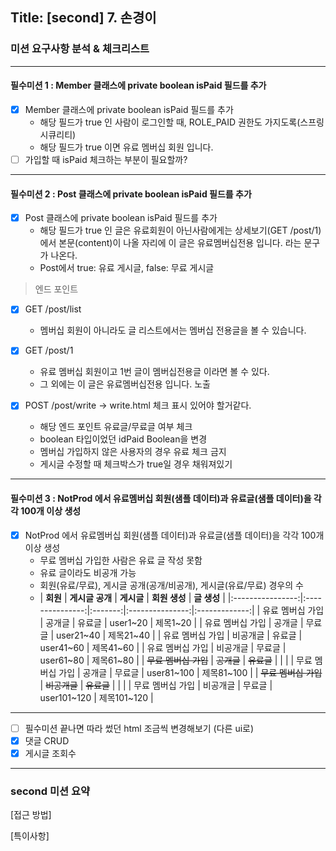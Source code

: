 ## Title: [second] 7. 손경이

### 미션 요구사항 분석 & 체크리스트

***

#### 필수미션 1 : Member 클래스에 private boolean isPaid 필드를 추가

- [X] Member 클래스에 private boolean isPaid 필드를 추가
    - 해당 필드가 true 인 사람이 로그인할 때, ROLE_PAID 권한도 가지도록(스프링 시큐리티)
    - 해당 필드가 true 이면 유료 멤버십 회원 입니다.
- [ ] 가입할 때 isPaid 체크하는 부분이 필요할까?

***

#### 필수미션 2 : Post 클래스에 private boolean isPaid 필드를 추가

- [X] Post 클래스에 private boolean isPaid 필드를 추가
    - 해당 필드가 true 인 글은 유료회원이 아닌사람에게는 상세보기(GET /post/1)에서 본문(content)이 나올 자리에 이 글은 유료멤버십전용 입니다. 라는 문구가 나온다.
    - Post에서 true: 유료 게시글, false: 무료 게시글

> 엔드 포인트

- [X] GET /post/list
    - 멤버십 회원이 아니라도 글 리스트에서는 멤버십 전용글을 볼 수 있습니다.
- [X] GET /post/1
    - 유료 멤버십 회원이고 1번 글이 멤버십전용글 이라면 볼 수 있다.
    - 그 외에는 이 글은 유료멤버십전용 입니다. 노출

- [X] POST /post/write → write.html 체크 표시 있어야 할거같다.
    - 해당 엔드 포인트 유료글/무료글 여부 체크
    - boolean 타입이었던 idPaid Boolean을 변경
    - 멤버십 가입하지 않은 사용자의 경우 유료 체크 금지
    - 게시글 수정할 때 체크박스가 true일 경우 채워져있기

***

#### 필수미션 3 : NotProd 에서 유료멤버십 회원(샘플 데이터)과 유료글(샘플 데이터)을 각각 100개 이상 생성

- [X] NotProd 에서 유료멤버십 회원(샘플 데이터)과 유료글(샘플 데이터)을 각각 100개 이상 생성
    - 무료 멤버십 가입한 사람은 유료 글 작성 못함
    - 유료 글이라도 비공개 가능
    - 회원(유료/무료), 게시글 공개(공개/비공개), 게시글(유료/무료) 경우의 수
    - |     **회원**     | **게시글 공개** | **게시글** |    **회원 생성**    |   **글 생성**    |
          |:----------------:|:---------------:|:-------:|:---------------:|:-------------:|
      | 유료 멤버십 가입 |      공개글     |   유료글   |    user1~20     |    제목1~20     |
      | 유료 멤버십 가입 |      공개글     |   무료글   |    user21~40    |    제목21~40    |
      | 유료 멤버십 가입 |     비공개글    |   유료글   |    user41~60    |    제목41~60    |
      | 유료 멤버십 가입 |     비공개글    |   무료글   |    user61~80    |    제목61~80    |
      | ~~무료 멤버십 가입~~ |      ~~공개글~~     |   ~~유료글~~   |                 |               |
      | 무료 멤버십 가입 |      공개글     |   무료글   |   user81~100    |   제목81~100    |
      | ~~무료 멤버십 가입~~ |     ~~비공개글~~    |  ~~유료글~~  |                 |               |
      | 무료 멤버십 가입 |     비공개글    |   무료글   |   user101~120   |   제목101~120   |

<hr>

- [ ] 필수미션 끝나면 따라 썼던 html 조금씩 변경해보기 (다른 ui로)
- [X] 댓글 CRUD
- [X] 게시글 조회수

<hr>

### second 미션 요약

[접근 방법]

[특이사항]

